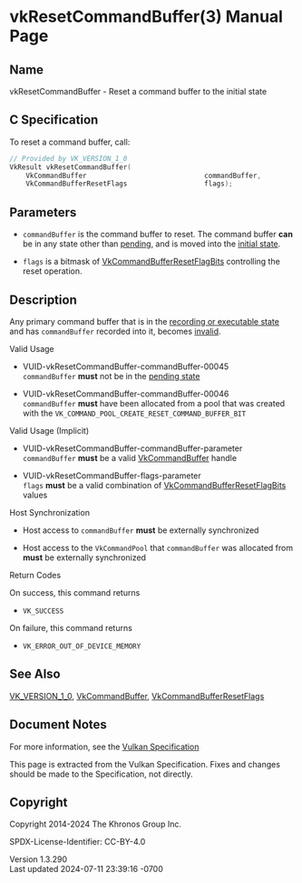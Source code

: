 # vkResetCommandBuffer(3) Manual Page

## Name

vkResetCommandBuffer - Reset a command buffer to the initial state



## <a href="#_c_specification" class="anchor"></a>C Specification

To reset a command buffer, call:

``` c
// Provided by VK_VERSION_1_0
VkResult vkResetCommandBuffer(
    VkCommandBuffer                             commandBuffer,
    VkCommandBufferResetFlags                   flags);
```

## <a href="#_parameters" class="anchor"></a>Parameters

- `commandBuffer` is the command buffer to reset. The command buffer
  **can** be in any state other than <a
  href="https://registry.khronos.org/vulkan/specs/1.3-extensions/html/vkspec.html#commandbuffers-lifecycle"
  target="_blank" rel="noopener">pending</a>, and is moved into the <a
  href="https://registry.khronos.org/vulkan/specs/1.3-extensions/html/vkspec.html#commandbuffers-lifecycle"
  target="_blank" rel="noopener">initial state</a>.

- `flags` is a bitmask of
  [VkCommandBufferResetFlagBits](https://registry.khronos.org/vulkan/specs/1.3-extensions/man/html/VkCommandBufferResetFlagBits.html)
  controlling the reset operation.

## <a href="#_description" class="anchor"></a>Description

Any primary command buffer that is in the <a
href="https://registry.khronos.org/vulkan/specs/1.3-extensions/html/vkspec.html#commandbuffers-lifecycle"
target="_blank" rel="noopener">recording or executable state</a> and has
`commandBuffer` recorded into it, becomes <a
href="https://registry.khronos.org/vulkan/specs/1.3-extensions/html/vkspec.html#commandbuffers-lifecycle"
target="_blank" rel="noopener">invalid</a>.

Valid Usage

- <a href="#VUID-vkResetCommandBuffer-commandBuffer-00045"
  id="VUID-vkResetCommandBuffer-commandBuffer-00045"></a>
  VUID-vkResetCommandBuffer-commandBuffer-00045  
  `commandBuffer` **must** not be in the <a
  href="https://registry.khronos.org/vulkan/specs/1.3-extensions/html/vkspec.html#commandbuffers-lifecycle"
  target="_blank" rel="noopener">pending state</a>

- <a href="#VUID-vkResetCommandBuffer-commandBuffer-00046"
  id="VUID-vkResetCommandBuffer-commandBuffer-00046"></a>
  VUID-vkResetCommandBuffer-commandBuffer-00046  
  `commandBuffer` **must** have been allocated from a pool that was
  created with the `VK_COMMAND_POOL_CREATE_RESET_COMMAND_BUFFER_BIT`

Valid Usage (Implicit)

- <a href="#VUID-vkResetCommandBuffer-commandBuffer-parameter"
  id="VUID-vkResetCommandBuffer-commandBuffer-parameter"></a>
  VUID-vkResetCommandBuffer-commandBuffer-parameter  
  `commandBuffer` **must** be a valid
  [VkCommandBuffer](https://registry.khronos.org/vulkan/specs/1.3-extensions/man/html/VkCommandBuffer.html) handle

- <a href="#VUID-vkResetCommandBuffer-flags-parameter"
  id="VUID-vkResetCommandBuffer-flags-parameter"></a>
  VUID-vkResetCommandBuffer-flags-parameter  
  `flags` **must** be a valid combination of
  [VkCommandBufferResetFlagBits](https://registry.khronos.org/vulkan/specs/1.3-extensions/man/html/VkCommandBufferResetFlagBits.html)
  values

Host Synchronization

- Host access to `commandBuffer` **must** be externally synchronized

- Host access to the `VkCommandPool` that `commandBuffer` was allocated
  from **must** be externally synchronized

Return Codes

On success, this command returns  
- `VK_SUCCESS`

On failure, this command returns  
- `VK_ERROR_OUT_OF_DEVICE_MEMORY`

## <a href="#_see_also" class="anchor"></a>See Also

[VK_VERSION_1_0](https://registry.khronos.org/vulkan/specs/1.3-extensions/man/html/VK_VERSION_1_0.html),
[VkCommandBuffer](https://registry.khronos.org/vulkan/specs/1.3-extensions/man/html/VkCommandBuffer.html),
[VkCommandBufferResetFlags](https://registry.khronos.org/vulkan/specs/1.3-extensions/man/html/VkCommandBufferResetFlags.html)

## <a href="#_document_notes" class="anchor"></a>Document Notes

For more information, see the <a
href="https://registry.khronos.org/vulkan/specs/1.3-extensions/html/vkspec.html#vkResetCommandBuffer"
target="_blank" rel="noopener">Vulkan Specification</a>

This page is extracted from the Vulkan Specification. Fixes and changes
should be made to the Specification, not directly.

## <a href="#_copyright" class="anchor"></a>Copyright

Copyright 2014-2024 The Khronos Group Inc.

SPDX-License-Identifier: CC-BY-4.0

Version 1.3.290  
Last updated 2024-07-11 23:39:16 -0700
